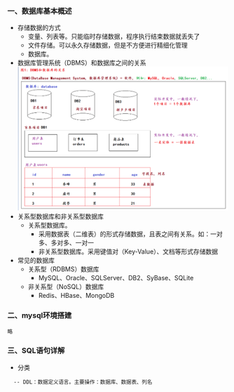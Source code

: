 ### 一、数据库基本概述

- 存储数据的方式
    - 变量、列表等。只能临时存储数据，程序执行结束数据就丢失了
    - 文件存储。可以永久存储数据，但是不方便进行精细化管理
    - 数据库。
- 数据库管理系统（DBMS）和数据库之间的关系
  ![20250303215300](assets/20250303215300.png)
- 关系型数据库和非关系型数据库
    - 关系型数据库。
        - 采用数据表（二维表）的形式存储数据，且表之间有关系。如：一对多、多对多、一对一
        - 非关系型数据库。采用键值对（Key-Value）、文档等形式存储数据
- 常见的数据库
    - 关系型（RDBMS）数据库
        - MySQL、Oracle、SQLServer、DB2、SyBase、SQLite
    - 非关系型（NoSQL）数据库
        - Redis、HBase、MongoDB

### 二、mysql环境搭建

```shell
略
```
### 三、SQL语句详解
- 分类
```shell
  -- DDL：数据定义语言。主要操作：数据库、数据表、列名
```